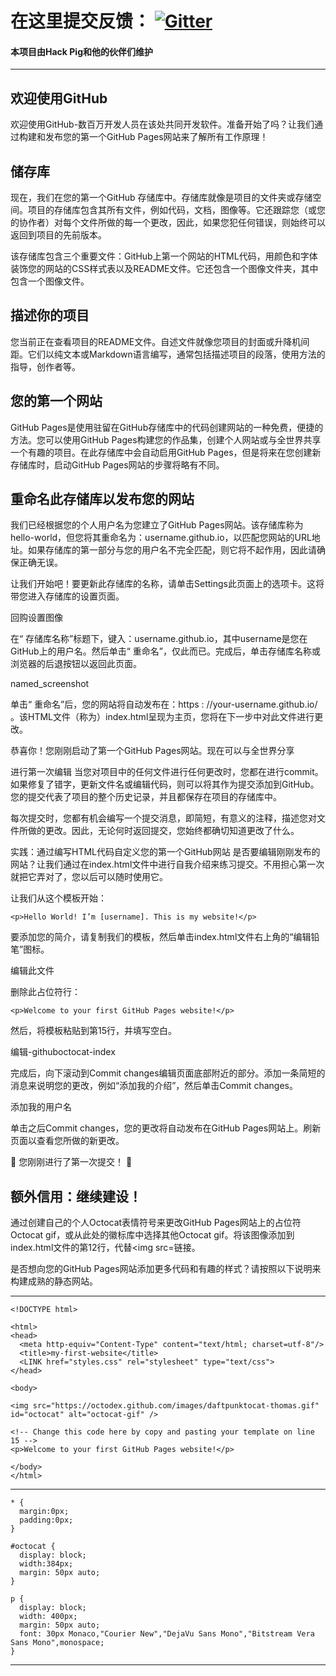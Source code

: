 # 在这里提交反馈： [![Gitter](https://badges.gitter.im/xiaozhu2007-github-io/community.svg)](https://gitter.im/xiaozhu2007-github-io/community?utm_source=badge&utm_medium=badge&utm_campaign=pr-badge)


#### 本项目由Hack Pig和他的伙伴们维护

------------------

## 欢迎使用GitHub
欢迎使用GitHub-数百万开发人员在该处共同开发软件。准备开始了吗？让我们通过构建和发布您的第一个GitHub Pages网站来了解所有工作原理！

## 储存库
现在，我们在您的第一个GitHub 存储库中。存储库就像是项目的文件夹或存储空间。项目的存储库包含其所有文件，例如代码，文档，图像等。它还跟踪您（或您的协作者）对每个文件所做的每一个更改，因此，如果您犯任何错误，则始终可以返回到项目的先前版本。

该存储库包含三个重要文件：GitHub上第一个网站的HTML代码，用颜色和字体装饰您的网站的CSS样式表以及README文件。它还包含一个图像文件夹，其中包含一个图像文件。

## 描述你的项目
您当前正在查看项目的README文件。自述文件就像您项目的封面或升降机间距。它们以纯文本或Markdown语言编写，通常包括描述项目的段落，使用方法的指导，创作者等。


## 您的第一个网站
GitHub Pages是使用驻留在GitHub存储库中的代码创建网站的一种免费，便捷的方法。您可以使用GitHub Pages构建您的作品集，创建个人网站或与全世界共享一个有趣的项目。在此存储库中会自动启用GitHub Pages，但是将来在您创建新存储库时，启动GitHub Pages网站的步骤将略有不同。


## 重命名此存储库以发布您的网站
我们已经根据您的个人用户名为您建立了GitHub Pages网站。该存储库称为hello-world，但您将其重命名为：username.github.io，以匹配您网站的URL地址。如果存储库的第一部分与您的用户名不完全匹配，则它将不起作用，因此请确保正确无误。

让我们开始吧！要更新此存储库的名称，请单击Settings此页面上的选项卡。这将带您进入存储库的设置页面。

回购设置图像

在“ 存储库名称”标题下，键入：username.github.io，其中username是您在GitHub上的用户名。然后单击“ 重命名”，仅此而已。完成后，单击存储库名称或浏览器的后退按钮以返回此页面。

named_screenshot

单击“ 重命名”后，您的网站将自动发布在：https : //your-username.github.io/
。该HTML文件（称为）index.html呈现为主页，您将在下一步中对此文件进行更改。

恭喜你！您刚刚启动了第一个GitHub Pages网站。现在可以与全世界分享

进行第一次编辑
当您对项目中的任何文件进行任何更改时，您都在进行commit。如果修复了错字，更新文件名或编辑代码，则可以将其作为提交添加到GitHub。您的提交代表了项目的整个历史记录，并且都保存在项目的存储库中。

每次提交时，您都有机会编写一个提交消息，即简短，有意义的注释，描述您对文件所做的更改。因此，无论何时返回提交，您始终都确切知道更改了什么。

实践：通过编写HTML代码自定义您的第一个GitHub网站
是否要编辑刚刚发布的网站？让我们通过在index.html文件中进行自我介绍来练习提交。不用担心第一次就把它弄对了，您以后可以随时使用它。

让我们从这个模板开始：
```
<p>Hello World! I’m [username]. This is my website!</p>
```
要添加您的简介，请复制我们的模板，然后单击index.html文件右上角的“编辑铅笔”图标。

编辑此文件

删除此占位符行：
```
<p>Welcome to your first GitHub Pages website!</p>
```
然后，将模板粘贴到第15行，并填写空白。

编辑-githuboctocat-index

完成后，向下滚动到Commit changes编辑页面底部附近的部分。添加一条简短的消息来说明您的更改，例如“添加我的介绍”，然后单击Commit changes。

添加我的用户名

单击之后Commit changes，您的更改将自动发布在GitHub Pages网站上。刷新页面以查看您所做的新更改。

🎉 您刚刚进行了第一次提交！ 🎉

## 额外信用：继续建设！

通过创建自己的个人Octocat表情符号来更改GitHub Pages网站上的占位符Octocat gif，或从此处的徽标库中选择其他Octocat gif。将该图像添加到index.html文件的第12行，代替<img src=链接。

是否想向您的GitHub Pages网站添加更多代码和有趣的样式？请按照以下说明来构建成熟的静态网站。



--------------------

```
<!DOCTYPE html>

<html>
<head>
  <meta http-equiv="Content-Type" content="text/html; charset=utf-8"/>
  <title>my-first-website</title>
  <LINK href="styles.css" rel="stylesheet" type="text/css">
</head>

<body>

<img src="https://octodex.github.com/images/daftpunktocat-thomas.gif" id="octocat" alt="octocat-gif" />

<!-- Change this code here by copy and pasting your template on line 15 -->
<p>Welcome to your first GitHub Pages website!</p>

</body>
</html>
```
---------------

```
* {
  margin:0px;
  padding:0px;
}

#octocat {
  display: block;
  width:384px;
  margin: 50px auto;
}

p {
  display: block;
  width: 400px;
  margin: 50px auto;
  font: 30px Monaco,"Courier New","DejaVu Sans Mono","Bitstream Vera Sans Mono",monospace;
}

```
------------


